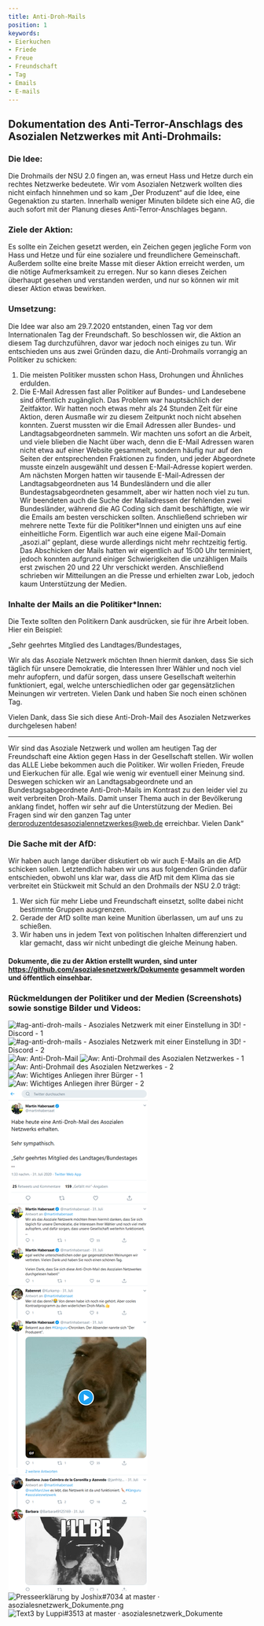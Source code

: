```yaml
---
title: Anti-Droh-Mails
position: 1
keywords:
- Eierkuchen
- Friede
- Freue
- Freundschaft
- Tag
- Emails
- E-mails
---
```


## Dokumentation des Anti-Terror-Anschlags des Asozialen Netzwerkes mit Anti-Drohmails:

### Die Idee:
Die Drohmails der NSU 2.0 fingen an, was erneut Hass und Hetze durch ein rechtes Netzwerke bedeutete. Wir vom Asozialen Netzwerk wollten dies nicht einfach hinnehmen und so kam „Der Produzent“ auf die Idee, eine Gegenaktion zu starten. Innerhalb weniger Minuten bildete sich eine AG, die auch sofort mit der Planung dieses Anti-Terror-Anschlages begann. 

### Ziele der Aktion:
Es sollte ein Zeichen gesetzt werden, ein Zeichen gegen jegliche Form von Hass und Hetze und für eine sozialere und freundlichere Gemeinschaft. Außerdem sollte eine breite Masse mit dieser Aktion erreicht werden, um die nötige Aufmerksamkeit zu erregen. Nur so kann dieses Zeichen überhaupt gesehen und verstanden werden, und nur so können wir mit dieser Aktion etwas bewirken.

### Umsetzung:
Die Idee war also am 29.7.2020 entstanden, einen Tag vor dem Internationalen Tag der Freundschaft. So beschlossen wir, die Aktion an diesem Tag durchzuführen, davor war jedoch noch einiges zu tun. Wir entschieden uns aus zwei Gründen dazu, die Anti-Drohmails vorrangig an Politiker zu schicken:
1. Die meisten Politiker mussten schon Hass, Drohungen und Ähnliches erdulden.
2. Die E-Mail Adressen fast aller Politiker auf Bundes- und Landesebene sind öffentlich zugänglich.
Das Problem war hauptsächlich der Zeitfaktor. Wir hatten noch etwas mehr als 24 Stunden Zeit für eine Aktion, deren Ausmaße wir zu diesem Zeitpunkt noch nicht absehen konnten. Zuerst mussten wir die Email Adressen aller Bundes- und Landtagsabgeordneten sammeln. Wir machten uns sofort an die Arbeit, und viele blieben die Nacht über wach, denn die E-Mail Adressen waren nicht etwa auf einer Website gesammelt, sondern häufig nur auf den Seiten der entsprechenden Fraktionen zu finden, und jeder Abgeordnete musste einzeln ausgewählt und dessen E-Mail-Adresse kopiert werden. Am nächsten Morgen hatten wir tausende E-Mail-Adressen der Landtagsabgeordneten aus 14 Bundesländern und die aller Bundestagsabgeordneten gesammelt, aber wir hatten noch viel zu tun. Wir beendeten auch die Suche der Mailadressen der fehlenden zwei Bundesländer, während die AG Coding sich damit beschäftigte, wie wir die Emails am besten verschicken sollten. Anschließend schrieben wir mehrere nette Texte für die Politiker*Innen und einigten uns auf eine einheitliche Form. Eigentlich war auch eine eigene Mail-Domain „asozi.al“ geplant, diese wurde allerdings nicht mehr rechtzeitig fertig.
Das Abschicken der Mails hatten wir eigentlich auf 15:00 Uhr terminiert, jedoch konnten aufgrund einiger Schwierigkeiten die unzähligen Mails erst zwischen 20 und 22 Uhr verschickt werden. Anschließend schrieben wir Mitteilungen an die Presse und erhielten zwar Lob, jedoch kaum Unterstützung der Medien.


### Inhalte der Mails an die Politiker*Innen:

Die Texte sollten den Politikern Dank ausdrücken, sie für ihre Arbeit loben.
Hier ein Beispiel:

„Sehr geehrtes Mitglied des Landtages/Bundestages,

Wir als das Asoziale Netzwerk möchten Ihnen hiermit danken, dass Sie sich täglich für unsere Demokratie, die Interessen Ihrer Wähler und noch viel mehr aufopfern, und dafür sorgen, dass unsere Gesellschaft weiterhin funktioniert, egal, welche unterschiedlichen oder gar gegensätzlichen Meinungen wir vertreten.
Vielen Dank und haben Sie noch einen schönen Tag. 


Vielen Dank, dass Sie sich diese Anti-Droh-Mail des Asozialen Netzwerkes durchgelesen haben!

--------------------------------------------------------------------------------------------

Wir sind das Asoziale Netzwerk und wollen am heutigen Tag der Freundschaft eine Aktion gegen Hass in der Gesellschaft stellen. Wir wollen das ALLE Liebe bekommen auch die Politiker. Wir wollen Frieden, Freude und Eierkuchen für alle. Egal wie wenig wir eventuell einer Meinung sind. Deswegen schicken wir an Landtagsabgeordnete und an Bundestagsabgeordnete Anti-Droh-Mails im Kontrast zu den leider viel zu weit verbreiten Droh-Mails. Damit unser Thema auch in der Bevölkerung anklang findet, hoffen wir sehr auf die Unterstützung der Medien. Bei Fragen sind wir den ganzen Tag unter derproduzentdesasozialennetzwerkes@web.de erreichbar.
Vielen Dank“


### Die Sache mit der AfD:

Wir haben auch lange darüber diskutiert ob wir auch E-Mails an die AfD schicken sollen. Letztendlich haben wir uns aus folgenden Gründen dafür entschieden, obwohl uns klar war, dass die AfD mit dem Klima das sie verbreitet ein Stückweit mit Schuld an den Drohmails der NSU 2.0 trägt:
1. Wer sich für mehr Liebe und Freundschaft einsetzt, sollte dabei nicht bestimmte Gruppen ausgrenzen.
2. Gerade der AfD sollte man keine Munition überlassen, um auf uns zu schießen.
3. Wir haben uns in jedem Text von politischen Inhalten differenziert und klar gemacht, dass wir nicht unbedingt die gleiche Meinung haben.


#### Dokumente, die zu der Aktion erstellt wurden, sind unter https://github.com/asozialesnetzwerk/Dokumente gesammelt worden und öffentlich einsehbar.


### Rückmeldungen der Politiker und der Medien (Screenshots) sowie sonstige Bilder und Videos:
![#ag-anti-droh-mails - Asoziales Netzwerk mit einer Einstellung in 3D! - Discord - 1](https://raw.githubusercontent.com/asozialesnetzwerk/Dokumente/master/Bildergalerie/%23ag-anti-droh-mails%20-%20Asoziales%20Netzwerk%20mit%20einer%20Einstellung%20in%203D!%20-%20Discord%20-%201.png)
![#ag-anti-droh-mails - Asoziales Netzwerk mit einer Einstellung in 3D! - Discord - 2](https://raw.githubusercontent.com/asozialesnetzwerk/Dokumente/master/Bildergalerie/%23ag-anti-droh-mails%20-%20Asoziales%20Netzwerk%20mit%20einer%20Einstellung%20in%203D!%20-%20Discord%20-%202.png)
![Aw: Anti-Droh-Mail](https://raw.githubusercontent.com/asozialesnetzwerk/Dokumente/master/Bildergalerie/Aw%20Anti-Droh-Mail.jpg)
![Aw: Anti-Drohmail des Asozialen Netzwerkes - 1](https://raw.githubusercontent.com/asozialesnetzwerk/Dokumente/master/Bildergalerie/Aw%20Anti-Drohmail%20des%20Asozialen%20Netzwerkes%20-%201.png)
![Aw: Anti-Drohmail des Asozialen Netzwerkes - 2](https://raw.githubusercontent.com/asozialesnetzwerk/Dokumente/master/Bildergalerie/Aw%20Anti-Drohmail%20des%20Asozialen%20Netzwerkes%20-%202.png)
![Aw: Wichtiges Anliegen ihrer Bürger - 1](https://raw.githubusercontent.com/asozialesnetzwerk/Dokumente/master/Bildergalerie/Aw%20Wichtiges%20Anliegen%20ihrer%20B%C3%BCrger%20-%201.png)
![Aw: Wichtiges Anliegen ihrer Bürger - 2](https://raw.githubusercontent.com/asozialesnetzwerk/Dokumente/master/Bildergalerie/Aw%20Wichtiges%20Anliegen%20ihrer%20B%C3%BCrger%20-%202.png)
![Martin Habersaat auf Twitter - Habe heute eine Anti-Droh-Mail des Asozialen Netzwerks erhalten](https://raw.githubusercontent.com/asozialesnetzwerk/Dokumente/master/Bildergalerie/Martin%20Habersaat%20auf%20Twitter%20-%20Habe%20heute%20eine%20Anti-Droh-Mail%20des%20Asozialen%20Netzwerks%20erhalten.png)
![Presseerklärung by Joshix#7034 at master · asozialesnetzwerk_Dokumente.png](https://raw.githubusercontent.com/asozialesnetzwerk/Dokumente/master/Bildergalerie/Presseerkl%C3%A4rung%20by%20Joshix%237034%20at%20master%20%C2%B7%20asozialesnetzwerk_Dokumente.png.png)
![Text3 by Luppi#3513 at master · asozialesnetzwerk_Dokumente](https://raw.githubusercontent.com/asozialesnetzwerk/Dokumente/master/Bildergalerie/Text3%20by%20Luppi%233513%20at%20master%20%C2%B7%20asozialesnetzwerk_Dokumente.png)